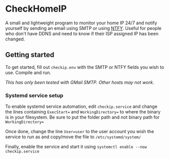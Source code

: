 # CheckHomeIP

A small and lightweight program to monitor your home IP 24/7 and notify yourself by sending an email using SMTP or using [NTFY](https://ntfy.sh). Useful for people who don't have DDNS and need to know if their ISP assigned IP has been changed.

## Getting started
To get started, fill out `checkip.env` with the SMTP or NTFY fields you wish to use. Compile and run.

*This has only been tested with GMail SMTP. Other hosts may not work.*

### Systemd service setup
To enable systemd service automation, edit `checkip.service` and change the lines containing `ExecStart=` and `WorkingDirectory=` to where the binary is in your filesystem. Be sure to put the folder path and not binary path for `WorkingDirectory=`

Once done, change the line `User=user` to the user account you wish the service to run as and copy/move the file to `/etc/systemd/system/`

Finally, enable the service and start it using `systemctl enable --now checkip.service`

